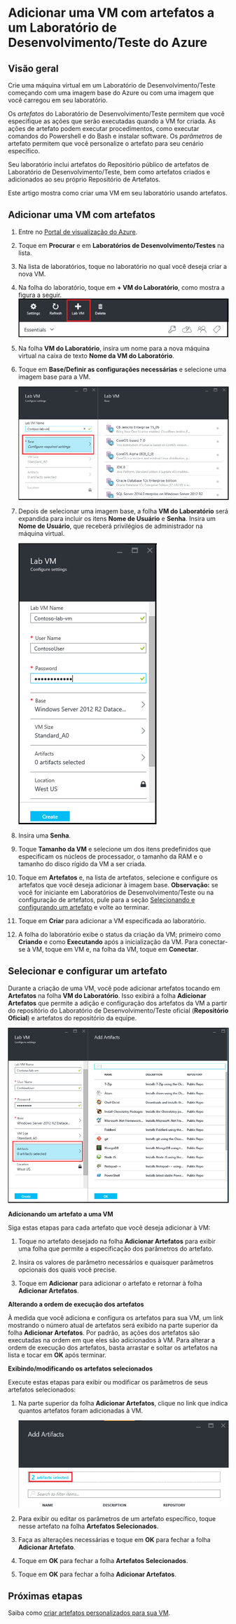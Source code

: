 <properties
	pageTitle="Adicionar uma VM com artefatos para um Laboratório de Desenvolvimento/Teste | Microsoft Azure"
	description="Crie uma nova máquina virtual com artefatos no Laboratório de Desenvolvimento/Teste."
	services="devtest-lab,virtual-machines"
	documentationCenter="na"
	authors="tomarcher"
	manager="douge"
	editor=""/>

<tags
	ms.service="devtest-lab"
	ms.workload="na"
	ms.tgt_pltfrm="na"
	ms.devlang="na"
	ms.topic="article"
	ms.date="02/03/2016"
	ms.author="tarcher"/>

# Adicionar uma VM com artefatos a um Laboratório de Desenvolvimento/Teste do Azure

## Visão geral

Crie uma máquina virtual em um Laboratório de Desenvolvimento/Teste começando com uma imagem base do Azure ou com uma imagem que você carregou em seu laboratório.

Os *artefatos* do Laboratório de Desenvolvimento/Teste permitem que você especifique as ações que serão executadas quando a VM for criada. As ações de artefato podem executar procedimentos, como executar comandos do Powershell e do Bash e instalar software. Os *parâmetros* de artefato permitem que você personalize o artefato para seu cenário específico.

Seu laboratório inclui artefatos do Repositório público de artefatos de Laboratório de Desenvolvimento/Teste, bem como artefatos criados e adicionados ao seu próprio Repositório de Artefatos.

Este artigo mostra como criar uma VM em seu laboratório usando artefatos.

## Adicionar uma VM com artefatos

1. Entre no [Portal de visualização do Azure](https://portal.azure.com).

1. Toque em **Procurar** e em **Laboratórios de Desenvolvimento/Testes** na lista.

1. Na lista de laboratórios, toque no laboratório no qual você deseja criar a nova VM.

1. Na folha do laboratório, toque em **+ VM do Laboratório**, como mostra a figura a seguir. ![Folha inicial do laboratório de Desenvolvimento/Teste](./media/devtest-lab-add-vm-with-artifacts/devtestlab-home-blade-add-vm.png)

1. Na folha **VM do Laboratório**, insira um nome para a nova máquina virtual na caixa de texto **Nome da VM do Laboratório**.

1. Toque em **Base/Definir as configurações necessárias** e selecione uma imagem base para a VM.

    ![Configurações da VM do laboratório](./media/devtest-lab-add-vm-with-artifacts/devtestlab-add-lab-vm-blade-1.png)

1. Depois de selecionar uma imagem base, a folha **VM do Laboratório** será expandida para incluir os itens **Nome de Usuário** e **Senha**. Insira um **Nome de Usuário**, que receberá privilégios de administrador na máquina virtual.

    ![Folha VM do Laboratório expandida](./media/devtest-lab-add-vm-with-artifacts/devtestlab-add-lab-vm-blade-2.png)

1. Insira uma **Senha**.

1. Toque **Tamanho da VM** e selecione um dos itens predefinidos que especificam os núcleos de processador, o tamanho da RAM e o tamanho do disco rígido da VM a ser criada.

1. Toque em **Artefatos** e, na lista de artefatos, selecione e configure os artefatos que você deseja adicionar à imagem base. **Observação:** se você for iniciante em Laboratórios de Desenvolvimento/Teste ou na configuração de artefatos, pule para a seção [Selecionando e configurando um artefato](#configuring-an-artifact) e volte ao terminar.

1. Toque em **Criar** para adicionar a VM especificada ao laboratório.

1. A folha do laboratório exibe o status da criação da VM; primeiro como **Criando** e como **Executando** após a inicialização da VM. Para conectar-se à VM, toque em VM e, na folha da VM, toque em **Conectar**.

## Selecionar e configurar um artefato

Durante a criação de uma VM, você pode adicionar artefatos tocando em **Artefatos** na folha **VM do Laboratório**. Isso exibirá a folha **Adicionar Artefatos** que permite a adição e configuração dos artefatos da VM a partir do repositório do Laboratório de Desenvolvimento/Teste oficial (**Repositório Oficial**) e artefatos do repositório da equipe.

![Folha Adicionar Artefatos](./media/devtest-lab-add-vm-with-artifacts/devtestlab-add-artifact-blade.png)

**Adicionando um artefato a uma VM**

Siga estas etapas para cada artefato que você deseja adicionar à VM:

1. Toque no artefato desejado na folha **Adicionar Artefatos** para exibir uma folha que permite a especificação dos parâmetros do artefato.  

2. Insira os valores de parâmetro necessários e quaisquer parâmetros opcionais dos quais você precise.

3. Toque em **Adicionar** para adicionar o artefato e retornar à folha **Adicionar Artefatos**.

**Alterando a ordem de execução dos artefatos**

À medida que você adiciona e configura os artefatos para sua VM, um link mostrando o número atual de artefatos será exibido na parte superior da folha **Adicionar Artefatos**. Por padrão, as ações dos artefatos são executadas na ordem em que eles são adicionados à VM. Para alterar a ordem de execução dos artefatos, basta arrastar e soltar os artefatos na lista e tocar em **OK** após terminar.

**Exibindo/modificando os artefatos selecionados**

Execute estas etapas para exibir ou modificar os parâmetros de seus artefatos selecionados:

1. Na parte superior da folha **Adicionar Artefatos**, clique no link que indica quantos artefatos foram adicionadas à VM.

    ![](./media/devtest-lab-add-vm-with-artifacts/devtestlab-add-artifacts-blade-selected-artifacts.png)

1. Para exibir ou editar os parâmetros de um artefato específico, toque nesse artefato na folha **Artefatos Selecionados**.

1. Faça as alterações necessárias e toque em **OK** para fechar a folha **Adicionar Artefato**.

1. Toque em **OK** para fechar a folha **Artefatos Selecionados**.

1. Toque em **OK** para fechar a folha **Adicionar Artefatos**.

## Próximas etapas

Saiba como [criar artefatos personalizados para sua VM](devtest-lab-artifact-author.md).

<!---HONumber=AcomDC_0204_2016-->
